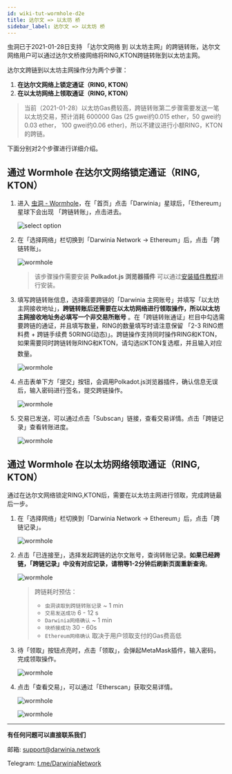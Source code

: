 ```yaml
---
id: wiki-tut-wormhole-d2e
title: 达尔文 => 以太坊 桥
sidebar_label: 达尔文 => 以太坊 桥
---
```


虫洞已于2021-01-28日支持 「达尔文网络 到 以太坊主网」的跨链转账，达尔文网络用户可以通过达尔文桥接网络将RING,KTON跨链转账到以太坊主网。

达尔文跨链到以太坊主网操作分为两个步骤：

1. **在达尔文网络上锁定通证（RING, KTON）**
2. **在以太坊网络上领取通证（RING, KTON）**

> 当前（2021-01-28）以太坊Gas费较高，跨链转账第二步骤需要发送一笔以太坊交易，预计消耗 600000 Gas (25 gwei约0.015 ether，50 gwei约0.03 ether， 100 gwei约0.06 ether)，所以不建议进行小额RING，KTON的跨链。

下面分别对2个步骤进行详细介绍。

## 通过 Wormhole 在达尔文网络锁定通证（RING, KTON）

1. 进入 [虫洞 - Wormhole](https://wormhole.darwinia.network/)，在「首页」点击「Darwinia」星球后，「Ethereum」 星球下会出现 「跨链转账」，点击进去。

    ![select option](assets/wormhole/wiki-tut-wormhole-d2e-001.jpg)

2. 在「选择网络」栏切换到「Darwinia Network -> Ethereum」后，点击「跨链转账」。

   ![wormhole](assets/wormhole/wiki-tut-wormhole-d2e-002.jpg)

    > 该步骤操作需要安装 **Polkadot.js 浏览器插件** 可以通过[安装插件教程](https://docs.darwinia.network/docs/zh-CN/wiki-tut-create-account#%E9%80%9A%E8%BF%87-polkadotjs-%E6%B5%8F%E8%A7%88%E5%99%A8%E6%8F%92%E4%BB%B6)进行安装。

3. 填写跨链转账信息，选择需要跨链的「Darwinia 主网账号」并填写「以太坊主网接收地址」，**跨链转账后还需要在以太坊网络进行领取操作，所以以太坊主网接收地址务必填写一个非交易所账号** 。在「跨链转账通证」栏目中勾选需要跨链的通证，并且填写数量，RING的数量填写时请注意保留 「2-3 RING燃料费 + 跨链手续费 50RING(动态)」。跨链操作支持同时操作RING和KTON，如果需要同时跨链转账RING和KTON，请勾选☑️KTON复选框，并且输入对应数量。

    ![wormhole](assets/wormhole/wiki-tut-wormhole-d2e-003.jpg)

4. 点击表单下方「提交」按钮，会调用Polkadot.js浏览器插件，确认信息无误后，输入密码进行签名，提交跨链操作。

    ![wormhole](assets/wormhole/wiki-tut-wormhole-d2e-004.jpg)

5. 交易已发送，可以通过点击「Subscan」链接，查看交易详情。点击「跨链记录」查看转账进度。

    ![wormhole](assets/wormhole/wiki-tut-wormhole-d2e-005.jpg)

## 通过 Wormhole 在以太坊网络领取通证（RING, KTON）

通过在达尔文网络锁定RING,KTON后，需要在以太坊主网进行领取，完成跨链最后一步。

1. 在「选择网络」栏切换到「Darwinia Network -> Ethereum」后，点击「跨链记录」。

    ![wormhole](assets/wormhole/wiki-tut-wormhole-d2e-007.jpg)


2. 点击「已连接至」，选择发起跨链的达尔文账号，查询转账记录。**如果已经跨链，「跨链记录」中没有对应记录，请稍等1-2分钟后刷新页面重新查询**。

    ![wormhole](assets/wormhole/wiki-tut-wormhole-d2e-006.jpg)

    > 跨链耗时预估：
    >  - `虫洞读取到跨链转账记录` ~ 1 min
    >  - `交易发送成功` 6 - 12 s
    >  - `Darwinia网络确认` ~ 1 min
    >  - `块桥接成功` 30 - 60s
    >  - `Ethereum网络确认` 取决于用户领取支付的Gas费高低

3. 待「领取」按钮点亮时，点击「领取」，会弹起MetaMask插件，输入密码，完成领取操作。

    ![wormhole](assets/wormhole/wiki-tut-wormhole-d2e-008.jpg)

4. 点击「查看交易」，可以通过「Etherscan」获取交易详情。

    ![wormhole](assets/wormhole/wiki-tut-wormhole-d2e-009.jpg)

    ![wormhole](assets/wormhole/wiki-tut-wormhole-d2e-010.jpg)

<hr />

**有任何问题可以直接联系我们**

邮箱: support@darwinia.network

Telegram: [t.me/DarwiniaNetwork](https://t.me/DarwiniaNetwork)

